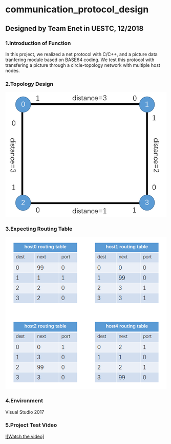# communication_protocol_design
## Designed by Team Enet in UESTC, 12/2018
### 1.Introduction of Function
In this project, we realized a net protocol with C/C++, and a picture data tranfering module based on BASE64 coding. We test this protocol with transfering a picture through a circle-topology network with multiple host nodes.
### 2.Topology Design
![topology](topology.png)
### 3.Expecting Routing Table
![expecting_routingtable](expecting_routingtable.png)
### 4.Environment
Visual Studio 2017
### 5.Project Test Video
[![Watch the video]](https://youtu.be/JhXMN-o4q9o)
